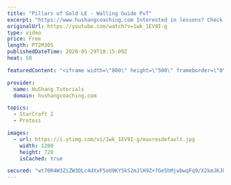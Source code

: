 ```yaml
---
title: "Pillars of Gold LE - Walling Guide PvT"
excerpt: "https://www.hushangcoaching.com Interested in lessons? Check out the website for more information ------------------------------------------------------------------------------------------------------- Want to support HuShang Tutorials directly? Patreon is a website where you can contribute a monthly"
originalUrl: https://youtube.com/watch?v=1wk_1EV9I-g
type: video
price: Free
length: PT2M30S
publishedDateTime: 2020-05-29T18:15:09Z
heat: 50

featuredContent: "<iframe width=\"800\" height=\"500\" frameborder=\"0\" src=\"https://www.youtube.com/embed/1wk_1EV9I-g\" allow=\"accelerometer; autoplay; encrypted-media; gyroscope; picture-in-picture\" allowfullscreen></iframe>"

provider:
  name: HuShang Tutorials
  domain: hushangcoaching.com

topics:
  - StarCraft 2
  - Protoss

images:
  - url: https://i.ytimg.com/vi/1wk_1EV9I-g/maxresdefault.jpg
    width: 1280
    height: 720
    isCached: true

secured: "wt70R4W3ZiZW3DLc4dXvF5oU9KY5kS2mJlH9Z+fGe5hMjwbwqFq9/X2kmJKJUyVf4Eds/JYtomxagzx0NBh3eXuBkupmIQDJjdvX2Uhtm3FkbDflHJpieGsah9fOZhELNCPtGXXfDih0lfBCQpWyjsrkmk3F52m+ePJ6ugPjUGu3+TMnCUElqkR5pE03CGIRo2L+F3Dn5zg6nrgNnkUlv6+gnIdc2HJHDk0YRnH9jqBhHi9DGij1zT5DU5LE7oIqNGahad2TlRchd3p+FFARZ+wSXKEJBQW47sBTaUjnGHdJK2McsXjZLcnilst2Jidl6F17laJ9dcieVAXGm8tf+bRy5s1zW0+TD5aGSeDGnyv13gtIqd6kjKopyGKBxsQOjDrfR0zWLLX7/J80mkfXc3roiWtQDLG82WObrwYbMCU=;JAuyX4+cTRD7LF5/7WliAA=="
---
```


